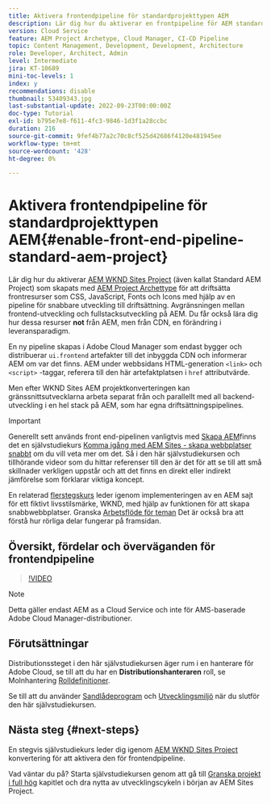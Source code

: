 ```yaml
---
title: Aktivera frontendpipeline för standardprojekttypen AEM
description: Lär dig hur du aktiverar en frontpipeline för AEM standardprojekt för snabbare distribution av statiska resurser som CSS, JavaScript, teckensnitt och ikoner. Dessutom separeras front-end-utveckling från backend-utveckling i full-stack på AEM.
version: Cloud Service
feature: AEM Project Archetype, Cloud Manager, CI-CD Pipeline
topic: Content Management, Development, Development, Architecture
role: Developer, Architect, Admin
level: Intermediate
jira: KT-10689
mini-toc-levels: 1
index: y
recommendations: disable
thumbnail: 53409343.jpg
last-substantial-update: 2022-09-23T00:00:00Z
doc-type: Tutorial
exl-id: b795e7e8-f611-4fc3-9846-1d3f1a28ccbc
duration: 216
source-git-commit: 9fef4b77a2c70c8cf525d42686f4120e481945ee
workflow-type: tm+mt
source-wordcount: '428'
ht-degree: 0%

---
```


# Aktivera frontendpipeline för standardprojekttypen AEM{#enable-front-end-pipeline-standard-aem-project}

Lär dig hur du aktiverar [AEM WKND Sites Project](https://github.com/adobe/aem-guides-wknd) (även kallat Standard AEM Project) som skapats med [AEM Project Archettype](https://github.com/adobe/aem-project-archetype) för att driftsätta frontresurser som CSS, JavaScript, Fonts och Icons med hjälp av en pipeline för snabbare utveckling till driftsättning. Avgränsningen mellan frontend-utveckling och fullstacksutveckling på AEM. Du får också lära dig hur dessa resurser __not__ från AEM, men från CDN, en förändring i leveransparadigm.


En ny pipeline skapas i Adobe Cloud Manager som endast bygger och distribuerar `ui.frontend` artefakter till det inbyggda CDN och informerar AEM om var det finns. AEM under webbsidans HTML-generation `<link>` och `<script>` -taggar, referera till den här artefaktplatsen i `href` attributvärde.

Men efter WKND Sites AEM projektkonverteringen kan gränssnittsutvecklarna arbeta separat från och parallellt med all backend-utveckling i en hel stack på AEM, som har egna driftsättningspipelines.

>[!IMPORTANT]
>
>Generellt sett används front end-pipelinen vanligtvis med [Skapa AEM](https://experienceleague.adobe.com/docs/experience-manager-cloud-service/content/sites/administering/site-creation/quick-site/overview.html?lang=en)finns det en självstudiekurs [Komma igång med AEM Sites - skapa webbplatser snabbt](https://experienceleague.adobe.com/docs/experience-manager-learn/getting-started-wknd-tutorial-develop/site-template/overview.html) om du vill veta mer om det. Så i den här självstudiekursen och tillhörande videor som du hittar referenser till den är det för att se till att små skillnader verkligen uppstår och att det finns en direkt eller indirekt jämförelse som förklarar viktiga koncept.


En relaterad [flerstegskurs](https://experienceleague.adobe.com/docs/experience-manager-learn/getting-started-wknd-tutorial-develop/site-template/overview.html) leder igenom implementeringen av en AEM sajt för ett fiktivt livsstilsmärke, WKND, med hjälp av funktionen för att skapa snabbwebbplatser. Granska [Arbetsflöde för teman](https://experienceleague.adobe.com/docs/experience-manager-learn/getting-started-wknd-tutorial-develop/site-template/theming.html) Det är också bra att förstå hur rörliga delar fungerar på framsidan.

## Översikt, fördelar och överväganden för frontendpipeline

>[!VIDEO](https://video.tv.adobe.com/v/3409343?quality=12&learn=on)


>[!NOTE]
>
>Detta gäller endast AEM as a Cloud Service och inte för AMS-baserade Adobe Cloud Manager-distributioner.

## Förutsättningar

Distributionssteget i den här självstudiekursen äger rum i en hanterare för Adobe Cloud, se till att du har en __Distributionshanteraren__ roll, se Molnhantering [Rolldefinitioner](https://experienceleague.adobe.com/docs/experience-manager-cloud-manager/content/requirements/users-and-roles.html?lang=en#role-definitions).

Se till att du använder [Sandlådeprogram](https://experienceleague.adobe.com/docs/experience-manager-cloud-service/content/implementing/using-cloud-manager/programs/introduction-sandbox-programs.html) och [Utvecklingsmiljö](https://experienceleague.adobe.com/docs/experience-manager-cloud-service/content/implementing/using-cloud-manager/manage-environments.html) när du slutför den här självstudiekursen.

## Nästa steg {#next-steps}

En stegvis självstudiekurs leder dig igenom [AEM WKND Sites Project](https://github.com/adobe/aem-guides-wknd) konvertering för att aktivera den för frontendpipeline.

Vad väntar du på? Starta självstudiekursen genom att gå till [Granska projekt i full hög](review-uifrontend-module.md) kapitlet och dra nytta av utvecklingscykeln i början av AEM Sites Project.
